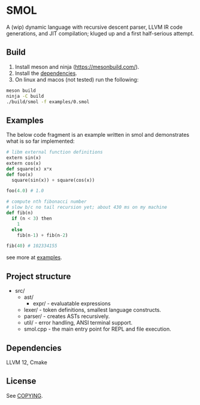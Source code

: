 # SMOL
A (wip) dynamic language with recursive descent parser, LLVM IR code generations, and JIT compilation; kluged up and a first half-serious attempt.

## Build
1. Install meson and ninja (https://mesonbuild.com/).  
2. Install the [dependencies](#dependencies).  
3. On linux and macos (not tested) run the following: 
```sh
meson build
ninja -C build
./build/smol -f examples/0.smol
```
## Examples
The below code fragment is an example written in smol and demonstrates what is so far implemented:

```python
# libm external function definitions
extern sin(x)
extern cos(x)
def square(x) x*x
def foo(x)
  square(sin(x)) + square(cos(x))

foo(4.0) # 1.0

# compute nth fibonacci number
# slow b/c no tail recursion yet; about 430 ms on my machine
def fib(n)
  if (n < 3) then
    1
  else
    fib(n-1) + fib(n-2)

fib(40) # 102334155
```
see more at [examples](examples/).

## Project structure
- src/
    - ast/
        - expr/ - evaluatable expressions
    - lexer/ - token definitions, smallest language constructs.
    - parser/ - creates ASTs recursively.
    - util/ - error handling, ANSI terminal support.
    - smol.cpp - the main entry point for REPL and file execution.

## Dependencies
LLVM 12, Cmake

## License
See [COPYING](copying/).
